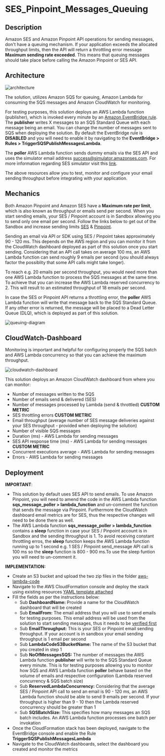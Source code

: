 # SES_Pinpoint_Messages_Queuing

## Description

Amazon SES and Amazon Pinpoint API operations for sending messages, don't have a queuing mechanism. If your application exceeds the allocated throughput limits, then the API will return a throttling error message **Maximum sending rate exceeded**. This means that queuing messages should take place before calling the Amazon Pinpoint or SES API.

## Architecture

![architecture](https://github.com/aws-samples/communication-developer-services-reference-architectures/blob/master/cloudformation/SES_Pinpoint_Messages_Queuing/images/ArchDiagram.PNG)

The solution, utilizes Amazon SQS for queuing, Amazon Lambda for consuming the SQS messages and Amazon CloudWatch for monitoring.

For testing purposes, this solution deploys an AWS Lambda function (publisher), which is invoked every minute by an [Amazon EventBridge rule](https://docs.aws.amazon.com/eventbridge/latest/userguide/eb-rules.html). The **publisher** writes X messages to an SQS Standard Queue with each message being an email. You can change the number of messages sent to SQS when deploying the solution. By default the EventBridge rule is **DISABLED** and you will need to enable it by navigating to the **EventBridge > Rules > TriggerSQSPublishMessagesLambda**.

The **poller** AWS Lambda function sends dummy emails via the SES API and uses the simulator email address success@simulator.amazonses.com. For more information regarding SES simulator visit this [link](https://docs.aws.amazon.com/ses/latest/dg/send-an-email-from-console.html).

The above resources allow you to test, monitor and configure your email sending throughput before integrating with your application.

## Mechanics

Both Amazon Pinpoint and Amazon SES have a **Maximum rate per limit**, which is also known as throughput or emails send per second. When you start sending emails, your SES / Pinpoint account is in Sandbox allowing you to send only one email per second. Follow the links below to get out of the Sandbox and increase sending limits [SES](https://docs.aws.amazon.com/ses/latest/dg/request-production-access.html) & [Pinpoint](https://docs.aws.amazon.com/pinpoint/latest/userguide/channels-email-setup-production-access.html).

Sending an email via API or SDK using SES / Pinpoint takes approximately 90 - 120 ms. This depends on the AWS region and you can monitor it from the CloudWatch dashboard deployed as part of this solution once you start sending. Considering that an API call takes on average 100 ms, an AWS Lambda function can send roughly 9 emails per second (you should always factor the possiblity that some API calls might take longer).

To reach e.g. 20 emails per second throughput, you would need more than one AWS Lambda function to process the SQS messages at the same time. To achieve that you can increase the AWS Lambda reserved concurrency to 2. This will result to an estimated throughput of 18 emails per second.

In case the SES or Pinpoint API returns a throttling error, the **poller** AWS Lambda function will write that message back to the SQS Standard Queue. If any other error is returned, the message will be placed to a Dead Letter Queue (DLQ), which is deployed as part of this solution.

![queuing-diagram](https://github.com/aws-samples/communication-developer-services-reference-architectures/blob/master/cloudformation/SES_Pinpoint_Messages_Queuing/images/queuing-logic.PNG)

## CloudWatch-Dashboard

Monitoring is important and helpful for configuring properly the SQS batch and AWS Lambda concurrency so that you can achieve the maximum throughput.

![cloudwatch-dashboard](https://github.com/aws-samples/communication-developer-services-reference-architectures/blob/master/cloudformation/SES_Pinpoint_Messages_Queuing/images/CloudWatch-Dashboard-Metrics.PNG)

This solution deploys an Amazon CloudWatch dashboard from where you can monitor:
- Number of messages written to the SQS
- Number of emails send & delivered (SES)
- Number of messages processed by Lambda (send & throttled) **CUSTOM METRIC**
- SES throttling errors **CUSTOM METRIC**
- Email throughput (average number of SES message deliveries against your SES throughput - provided when deploying the solution)
- Number of visible SQS messages
- Duration (ms) - AWS Lambda for sending messages
- SES API response time (ms) - AWS Lambda for sending messages **CUSTOM METRIC**
- Concurrent executions average - AWS Lambda for sending messages
- Errors - AWS Lambda for sending messages

## Deployment

**IMPORTANT**: 
- This solution by default uses SES API to send emails. To use Amazon Pinpoint, you will need to amend the code in the AWS Lambda function **sqs_message_poller > lambda_function** and un-comment the function that sends the message via Pinpoint. Furthermore the CloudWatch dashboard email metrics are for SES, thus the respective changes will need to be done there as well.
- The AWS Lambda function **sqs_message_poller > lambda_function** contains a **sleep** function in case your SES / Pinpoint account is in Sandbox and the sending throughput is 1. To avoid receiving constant throttling erros, the **sleep** function keeps the AWS Lambda function running up to 1 second e.g. 1 SES / Pinpoint send_message API call is 100 ms so the **sleep** function is 800 - 900 ms.To use the sleep funtion you will need to un-comment it.

**IMPLEMENTATION:**
- Create an S3 bucket and upload the two zip files in the folder [aws-lambda-code](https://github.com/aws-samples/communication-developer-services-reference-architectures/tree/master/cloudformation/SES_Pinpoint_Messages_Queuing/aws-lambda-code)
- Navigate to the AWS CloudFormation console and deploy the stack using existing resources [YAML template attached](https://github.com/aws-samples/communication-developer-services-reference-architectures/blob/master/cloudformation/SES_Pinpoint_Messages_Queuing/SES_Pinpoint_Messages_Queuing.yaml)
- Fill the fields as per the instructions below:
  - Sub **DashboardName:** Provide a name for the CloudWatch dashboard that will be created
  - Sub **EmailFrom:** The email address that you will use to send emails for testing purposes. This email address will be used from the solution to start sending messages, thus it needs to be [verified first](https://docs.aws.amazon.com/ses/latest/dg/creating-identities.html)
  - Sub **EmailThroughput:** This is your SES or Pinpoint email sending throughput. If your account is in sandbox your email sending throughput is 1 email per second
  - Sub **LambdaCodeS3BucketName:** The name of the S3 bucket that you created in step 1
  - Sub **NoOfMessagesSQS:** The number of messages the AWS Lambda function **publisher** will write to the SQS Standard Queue every minute. This is for testing purposes allowing you to monitor how SQS and AWS Lambda function **poller** behave based on the volume of emails and respective configuration (Lambda reserved concurrency & SQS batch size)
  - Sub **ReservedLambdaConcurrency:** Considering that the average SES / Pinpoint API call to send an email is 90 - 120 ms, an AWS Lambda function should be able to send 9 emails per second. If your throughput is higher than 9 - 10 then the Lambda reserved concurrency should be greater than 1
  - Sub **SQSBatchSize:** This specifies how many messages an SQS batch includes. An AWS Lambda function processes one batch per invokation
- Once the CloudFormation stack has been deployed, navigate to the EventBridge console and enable the Rule **TriggerSQSPublishMessagesLambda**
- Navigate to the CloudWatch dashboards, select the dashboard you created and monitor the metrics



